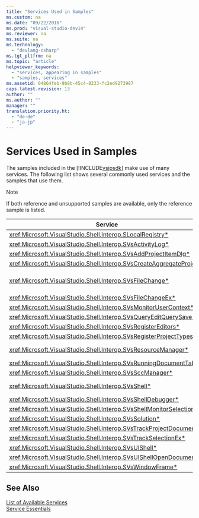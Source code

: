 ```yaml
---
title: "Services Used in Samples"
ms.custom: na
ms.date: "09/22/2016"
ms.prod: "visual-studio-dev14"
ms.reviewer: na
ms.suite: na
ms.technology: 
  - "devlang-csharp"
ms.tgt_pltfrm: na
ms.topic: "article"
helpviewer_keywords: 
  - "services, appearing in samples"
  - "samples, services"
ms.assetid: 04864feb-9b8b-45c4-8233-fc2ed9273987
caps.latest.revision: 13
author: ""
ms.author: ""
manager: ""
translation.priority.ht: 
  - "de-de"
  - "ja-jp"
---
```

# Services Used in Samples
The samples included in the [!INCLUDE[vsipsdk](../vs140/includes/vsipsdk_md.md)] make use of many services. The following list shows several commonly used services and the samples that use them.  
  
> [!NOTE]
>  If both reference and unsupported samples are available, only the reference sample is listed.  
  
|Service|Sample|  
|-------------|------------|  
|<xref:Microsoft.VisualStudio.Shell.Interop.SLocalRegistry*>|BscEdit, ProjectSubtype|  
|<xref:Microsoft.VisualStudio.Shell.Interop.SVsActivityLog*>|[How to: Write to the Activity Log](../vs140/how-to--use-the-activity-log.md)|  
|<xref:Microsoft.VisualStudio.Shell.Interop.SVsAddProjectItemDlg*>|BscPrj, FigPkg|  
|<xref:Microsoft.VisualStudio.Shell.Interop.SVsCreateAggregateProject*>|BscPrj|  
|<xref:Microsoft.VisualStudio.Shell.Interop.SVsFileChange*>|Deprecated. Use <xref:Microsoft.VisualStudio.Shell.Interop.SVsFileChangeEx*> instead.|  
|<xref:Microsoft.VisualStudio.Shell.Interop.SVsFileChangeEx*>|BscEdit, FigPkg|  
|<xref:Microsoft.VisualStudio.Shell.Interop.SVsMonitorUserContext*>|Reference.HelpIntegration sample.|  
|<xref:Microsoft.VisualStudio.Shell.Interop.SVsQueryEditQuerySave*>|SingleViewEditor sample.|  
|<xref:Microsoft.VisualStudio.Shell.Interop.SVsRegisterEditors*>|SingleViewEditor sample.|  
|<xref:Microsoft.VisualStudio.Shell.Interop.SVsRegisterProjectTypes*>|BscPrj, FigPkg|  
|<xref:Microsoft.VisualStudio.Shell.Interop.SVsResourceManager*>|Reference.Package, Reference.ToolWindow, and many other samples|  
|<xref:Microsoft.VisualStudio.Shell.Interop.SVsRunningDocumentTable*>|SingleViewEditor sample.|  
|<xref:Microsoft.VisualStudio.Shell.Interop.SVsSccManager*>|BscPrj, FigPkg|  
|<xref:Microsoft.VisualStudio.Shell.Interop.SVsShell*>|Reference.Package, Reference.ToolWindow, and many other samples|  
|<xref:Microsoft.VisualStudio.Shell.Interop.SVsShellDebugger*>|BscEdt, BscPrj, FigPkg|  
|<xref:Microsoft.VisualStudio.Shell.Interop.SVsShellMonitorSelection*>|BscPrj, FigPkg|  
|<xref:Microsoft.VisualStudio.Shell.Interop.SVsSolution*>|BscPrj, FigPkg|  
|<xref:Microsoft.VisualStudio.Shell.Interop.SVsTrackProjectDocuments*>|BscPrj, FigPkg|  
|<xref:Microsoft.VisualStudio.Shell.Interop.SVsTrackSelectionEx*>|SingleViewEditor, BscPrj, FigPkg|  
|<xref:Microsoft.VisualStudio.Shell.Interop.SVsUIShell*>|Reference.ToolWindow, BscEdit, and many other samples|  
|<xref:Microsoft.VisualStudio.Shell.Interop.SVsUIShellOpenDocument*>|BscEdit, FigPkg|  
|<xref:Microsoft.VisualStudio.Shell.Interop.SVsWindowFrame*>|Reference.ToolWindow|  
  
## See Also  
 [List of Available Services](../vs140/list-of-available-services.md)   
 [Service Essentials](../vs140/service-essentials.md)